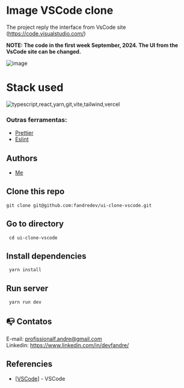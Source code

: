 # Image VSCode clone

The project reply the interface from VsCode site (https://code.visualstudio.com/)

**NOTE: The code in the first week September, 2024. The UI from the VsCode site can be changed.**

![image](https://github.com/user-attachments/assets/019546b7-2414-48b9-8fab-17c0617c64de)



# Stack used

<img src="https://skillicons.dev/icons?i=typescript,react,yarn,git,vite,tailwind,vercel&theme=dark" alt="typescript,react,yarn,git,vite,tailwind,vercel" />

### Outras ferramentas:

- [Prettier](https://eslint.org/)
- [Eslint](https://prettier.io/)

## Authors

- [Me](https://www.linkedin.com/in/devfandre/)

## Clone this repo

```
git clone git@github.com:fandredev/ui-clone-vscode.git
```

## Go to directory

```
 cd ui-clone-vscode
```

## Install dependencies

```
 yarn install
```

## Run server

```
 yarn run dev
```

## :mailbox_with_no_mail: Contatos

E-mail: profissionalf.andre@gmail.com<br>
Linkedin: https://www.linkedin.com/in/devfandre/<br>

## Referencies

- [[VSCode](https://code.visualstudio.com/)] - VSCode
